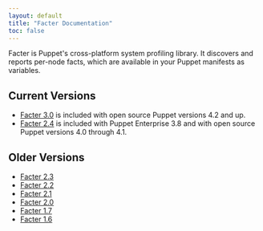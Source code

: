 ```yaml
---
layout: default
title: "Facter Documentation"
toc: false
---
```


Facter is Puppet's cross-platform system profiling library. It discovers and reports per-node facts, which are available in your Puppet manifests as variables.

## Current Versions

* [Facter 3.0](/facter/3.0) is included with open source Puppet versions 4.2 and up.
* [Facter 2.4](/facter/2.4) is included with Puppet Enterprise 3.8 and with open source Puppet versions 4.0 through 4.1.


## Older Versions

* [Facter 2.3](/facter/2.3)
* [Facter 2.2](/facter/2.2)
* [Facter 2.1](/facter/2.1)
* [Facter 2.0](/facter/2.0)
* [Facter 1.7](/facter/1.7)
* [Facter 1.6](/facter/1.6)
